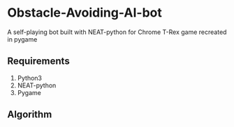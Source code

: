 # Obstacle-Avoiding-AI-bot
A self-playing bot built with NEAT-python for Chrome T-Rex game recreated in pygame

## Requirements
1. Python3
2. NEAT-python
3. Pygame

## Algorithm
